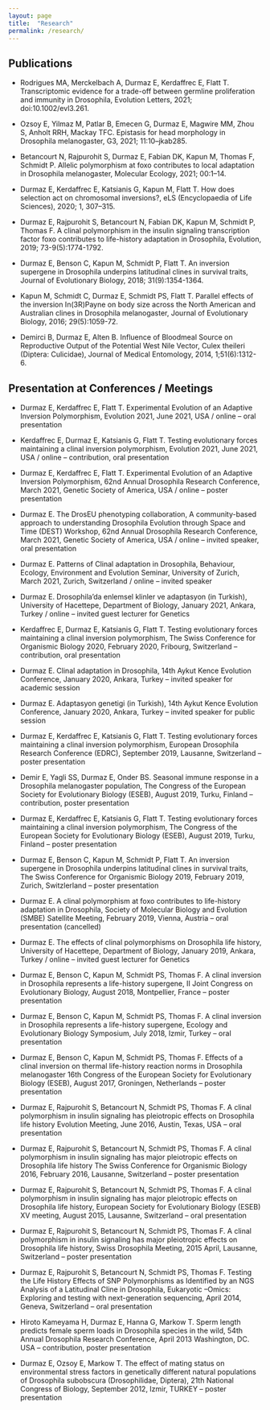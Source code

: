 ```yaml
---
layout: page
title:  "Research"
permalink: /research/
---
```


## Publications

- Rodrigues MA, Merckelbach A, Durmaz E, Kerdaffrec E, Flatt T. Transcriptomic evidence for a trade-off between germline proliferation and immunity in Drosophila, Evolution Letters, 2021; doi:10.1002/evl3.261.

- Ozsoy E, Yilmaz M, Patlar B, Emecen G, Durmaz E, Magwire MM, Zhou S, Anholt RRH, Mackay TFC. Epistasis for head morphology in Drosophila melanogaster, G3, 2021; 11:10–jkab285.

- Betancourt N, Rajpurohit S, Durmaz E, Fabian DK, Kapun M, Thomas F, Schmidt P. Allelic polymorphism at foxo contributes to local adaptation in Drosophila melanogaster, Molecular Ecology, 2021; 00:1–14.

- Durmaz E, Kerdaffrec E, Katsianis G, Kapun M, Flatt T. How does selection act on chromosomal inversions?, eLS (Encyclopaedia of Life Sciences), 2020; 1, 307–315.

- Durmaz E, Rajpurohit S, Betancourt N, Fabian DK, Kapun M, Schmidt P, Thomas F. A clinal polymorphism in the insulin signaling transcription factor foxo contributes to life-history adaptation in Drosophila, Evolution, 2019; 73-9(5):1774-1792. 

- Durmaz E, Benson C, Kapun M, Schmidt P, Flatt T. An inversion supergene in Drosophila underpins latitudinal clines in survival traits, Journal of Evolutionary Biology, 2018; 31(9):1354-1364.

- Kapun M, Schmidt C, Durmaz E, Schmidt PS, Flatt T. Parallel effects of the inversion In(3R)Payne on body size across the North American and Australian clines in Drosophila melanogaster, Journal of Evolutionary Biology, 2016; 29(5):1059-72. 

- Demirci B, Durmaz E, Alten B. Influence of Bloodmeal Source on Reproductive Output of the Potential West Nile Vector, Culex theileri (Diptera: Culicidae), Journal of Medical Entomology, 2014, 1;51(6):1312-6.

## Presentation at Conferences / Meetings 

- Durmaz E, Kerdaffrec E, Flatt T. Experimental Evolution of an Adaptive Inversion Polymorphism, Evolution 2021, June 2021, USA / online – oral presentation

- Kerdaffrec E, Durmaz E, Katsianis G, Flatt T. Testing evolutionary forces maintaining a clinal inversion polymorphism, Evolution 2021, June 2021, USA / online – contribution, oral presentation

- Durmaz E, Kerdaffrec E, Flatt T. Experimental Evolution of an Adaptive Inversion Polymorphism, 62nd Annual Drosophila Research Conference, March 2021, Genetic Society of America, USA / online – poster presentation

- Durmaz E. The DrosEU phenotyping collaboration, A community-based approach to understanding Drosophila Evolution through Space and Time (DEST) Workshop, 62nd Annual Drosophila Research Conference, March 2021, Genetic Society of America, USA / online – invited speaker, oral presentation

- Durmaz E. Patterns of Clinal adaptation in Drosophila, Behaviour, Ecology, Environment and Evolution Seminar, University of Zurich, March 2021, Zurich, Switzerland / online – invited speaker

- Durmaz E. Drosophila’da enlemsel klinler ve adaptasyon (in Turkish), University of Hacettepe, Department of Biology, January 2021, Ankara, Turkey / online – invited guest lecturer for Genetics

- Kerdaffrec E, Durmaz E, Katsianis G, Flatt T. Testing evolutionary forces maintaining a clinal inversion polymorphism, The Swiss Conference for Organismic Biology 2020, February 2020, Fribourg, Switzerland – contribution, oral presentation

- Durmaz E. Clinal adaptation in Drosophila, 14th Aykut Kence Evolution Conference, January 2020, Ankara, Turkey – invited speaker for academic session

- Durmaz E. Adaptasyon genetigi (in Turkish), 14th Aykut Kence Evolution Conference, January 2020, Ankara, Turkey – invited speaker for public session

- Durmaz E, Kerdaffrec E, Katsianis G, Flatt T. Testing evolutionary forces maintaining a clinal inversion polymorphism, European Drosophila Research Conference (EDRC), September 2019, Lausanne, Switzerland – poster presentation

- Demir E, Yagli SS, Durmaz E, Onder BS. Seasonal immune response in a Drosophila melanogaster population, The Congress of the European Society for Evolutionary Biology (ESEB), August 2019, Turku, Finland – contribution, poster presentation

- Durmaz E, Kerdaffrec E, Katsianis G, Flatt T. Testing evolutionary forces maintaining a clinal inversion polymorphism, The Congress of the European Society for Evolutionary Biology (ESEB), August 2019, Turku, Finland – poster presentation

- Durmaz E, Benson C, Kapun M, Schmidt P, Flatt T. An inversion supergene in Drosophila underpins latitudinal clines in survival traits, The Swiss Conference for Organismic Biology 2019, February 2019, Zurich, Switzlerland – poster presentation

- Durmaz E. A clinal polymorphism at foxo contributes to life-history adaptation in Drosophila, Society of Molecular Biology and Evolution (SMBE) Satellite Meeting, February 2019, Vienna, Austria – oral presentation (cancelled)

- Durmaz E. The effects of clinal polymorphisms on Drosophila life history, University of Hacettepe, Department of Biology, January 2019, Ankara, Turkey / online – invited guest lecturer for Genetics

- Durmaz E, Benson C, Kapun M, Schmidt PS, Thomas F. A clinal inversion in Drosophila represents a life-history supergene, II Joint Congress on Evolutionary Biology, August 2018, Montpellier, France – poster presentation

- Durmaz E, Benson C, Kapun M, Schmidt PS, Thomas F. A clinal inversion in Drosophila represents a life-history supergene, Ecology and Evolutionary Biology Symposium, July 2018, Izmir, Turkey – oral presentation

- Durmaz E, Benson C, Kapun M, Schmidt PS, Thomas F. Effects of a clinal inversion on thermal life-history reaction norms in Drosophila melanogaster 16th Congress of the European Society for Evolutionary Biology (ESEB), August 2017, Groningen, Netherlands – poster presentation

- Durmaz E, Rajpurohit S, Betancourt N, Schmidt PS, Thomas F. A clinal polymorphism in insulin signaling has pleiotropic effects on Drosophila life history Evolution Meeting, June 2016, Austin, Texas, USA – oral presentation

- Durmaz E, Rajpurohit S, Betancourt N, Schmidt PS, Thomas F. A clinal polymorphism in insulin signaling has major pleiotropic effects on Drosophila life history The Swiss Conference for Organismic Biology 2016, February 2016, Lausanne, Switzerland – poster presentation 

- Durmaz E, Rajpurohit S, Betancourt N, Schmidt PS, Thomas F. A clinal polymorphism in insulin signaling has major pleiotropic effects on Drosophila life history, European Society for Evolutionary Biology (ESEB) XV meeting, August 2015, Lausanne, Switzerland – oral presentation 

- Durmaz E, Rajpurohit S, Betancourt N, Schmidt PS, Thomas F. A clinal polymorphism in insulin signaling has major pleiotropic effects on Drosophila life history, Swiss Drosophila Meeting, 2015 April, Lausanne, Switzerland – poster presentation 

- Durmaz E, Rajpurohit S, Betancourt N, Schmidt PS, Thomas F. Testing the Life History Effects of SNP Polymorphisms as Identified by an NGS Analysis of a Latitudinal Cline in Drosophila, Eukaryotic –Omics: Exploring and testing with next-generation sequencing, April 2014, Geneva, Switzerland – oral presentation

- Hiroto Kameyama H, Durmaz E, Hanna G, Markow T. Sperm length predicts female sperm loads in Drosophila species in the wild, 54th Annual Drosophila Research Conference, April 2013 Washington, DC. USA – contribution, poster presentation

- Durmaz E, Ozsoy E, Markow T. The effect of mating status on environmental stress factors in genetically different natural populations of Drosophila subobscura (Drosophilidae, Diptera), 21th National Congress of Biology, September 2012, Izmir, TURKEY – poster presentation
